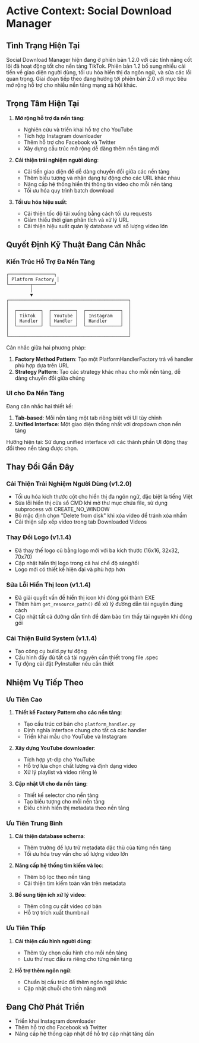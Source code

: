 # Active Context: Social Download Manager

## Tình Trạng Hiện Tại
Social Download Manager hiện đang ở phiên bản 1.2.0 với các tính năng cốt lõi đã hoạt động tốt cho nền tảng TikTok. Phiên bản 1.2 bổ sung nhiều cải tiến về giao diện người dùng, tối ưu hóa hiển thị đa ngôn ngữ, và sửa các lỗi quan trọng. Giai đoạn tiếp theo đang hướng tới phiên bản 2.0 với mục tiêu mở rộng hỗ trợ cho nhiều nền tảng mạng xã hội khác.

## Trọng Tâm Hiện Tại
1. **Mở rộng hỗ trợ đa nền tảng**:
   - Nghiên cứu và triển khai hỗ trợ cho YouTube
   - Tích hợp Instagram downloader
   - Thêm hỗ trợ cho Facebook và Twitter
   - Xây dựng cấu trúc mở rộng dễ dàng thêm nền tảng mới

2. **Cải thiện trải nghiệm người dùng**:
   - Cải tiến giao diện để dễ dàng chuyển đổi giữa các nền tảng
   - Thêm biểu tượng và nhận dạng tự động cho các URL khác nhau
   - Nâng cấp hệ thống hiển thị thông tin video cho mỗi nền tảng
   - Tối ưu hóa quy trình batch download

3. **Tối ưu hóa hiệu suất**:
   - Cải thiện tốc độ tải xuống bằng cách tối ưu requests
   - Giảm thiểu thời gian phân tích và xử lý URL
   - Cải thiện hiệu suất quản lý database với số lượng video lớn

## Quyết Định Kỹ Thuật Đang Cân Nhắc

### Kiến Trúc Hỗ Trợ Đa Nền Tảng
```
┌─────────────────┐
│ Platform Factory │
└────────┬────────┘
         │
         ▼
┌─────────────────────────────────────────────┐
│                                             │
│  ┌─────────┐  ┌─────────┐  ┌─────────────┐  │
│  │ TikTok  │  │ YouTube │  │ Instagram   │  │
│  │ Handler │  │ Handler │  │ Handler     │  │
│  └─────────┘  └─────────┘  └─────────────┘  │
│                                             │
└─────────────────────────────────────────────┘
```

Cân nhắc giữa hai phương pháp:
1. **Factory Method Pattern**: Tạo một PlatformHandlerFactory trả về handler phù hợp dựa trên URL
2. **Strategy Pattern**: Tạo các strategy khác nhau cho mỗi nền tảng, dễ dàng chuyển đổi giữa chúng

### UI cho Đa Nền Tảng
Đang cân nhắc hai thiết kế:
1. **Tab-based**: Mỗi nền tảng một tab riêng biệt với UI tùy chỉnh
2. **Unified Interface**: Một giao diện thống nhất với dropdown chọn nền tảng

Hướng hiện tại: Sử dụng unified interface với các thành phần UI động thay đổi theo nền tảng được chọn.

## Thay Đổi Gần Đây

### Cải Thiện Trải Nghiệm Người Dùng (v1.2.0)
- Tối ưu hóa kích thước cột cho hiển thị đa ngôn ngữ, đặc biệt là tiếng Việt
- Sửa lỗi hiển thị cửa sổ CMD khi mở thư mục chứa file, sử dụng subprocess với CREATE_NO_WINDOW
- Bỏ mặc định chọn "Delete from disk" khi xóa video để tránh xóa nhầm
- Cải thiện sắp xếp video trong tab Downloaded Videos

### Thay Đổi Logo (v1.1.4)
- Đã thay thế logo cũ bằng logo mới với ba kích thước (16x16, 32x32, 70x70)
- Cập nhật hiển thị logo trong cả hai chế độ sáng/tối
- Logo mới có thiết kế hiện đại và phù hợp hơn

### Sửa Lỗi Hiển Thị Icon (v1.1.4)
- Đã giải quyết vấn đề hiển thị icon khi đóng gói thành EXE
- Thêm hàm `get_resource_path()` để xử lý đường dẫn tài nguyên đúng cách
- Cập nhật tất cả đường dẫn tĩnh để đảm bảo tìm thấy tài nguyên khi đóng gói

### Cải Thiện Build System (v1.1.4)
- Tạo công cụ build.py tự động
- Cấu hình đầy đủ tất cả tài nguyên cần thiết trong file .spec
- Tự động cài đặt PyInstaller nếu cần thiết

## Nhiệm Vụ Tiếp Theo

### Ưu Tiên Cao
1. **Thiết kế Factory Pattern cho các nền tảng**:
   - Tạo cấu trúc cơ bản cho `platform_handler.py`
   - Định nghĩa interface chung cho tất cả các handler
   - Triển khai mẫu cho YouTube và Instagram

2. **Xây dựng YouTube downloader**:
   - Tích hợp yt-dlp cho YouTube
   - Hỗ trợ lựa chọn chất lượng và định dạng video
   - Xử lý playlist và video riêng lẻ

3. **Cập nhật UI cho đa nền tảng**:
   - Thiết kế selector cho nền tảng
   - Tạo biểu tượng cho mỗi nền tảng
   - Điều chỉnh hiển thị metadata theo nền tảng

### Ưu Tiên Trung Bình
1. **Cải thiện database schema**:
   - Thêm trường để lưu trữ metadata đặc thù của từng nền tảng
   - Tối ưu hóa truy vấn cho số lượng video lớn

2. **Nâng cấp hệ thống tìm kiếm và lọc**:
   - Thêm bộ lọc theo nền tảng
   - Cải thiện tìm kiếm toàn văn trên metadata

3. **Bổ sung tiện ích xử lý video**:
   - Thêm công cụ cắt video cơ bản
   - Hỗ trợ trích xuất thumbnail

### Ưu Tiên Thấp
1. **Cải thiện cấu hình người dùng**:
   - Thêm tùy chọn cấu hình cho mỗi nền tảng
   - Lưu thư mục đầu ra riêng cho từng nền tảng

2. **Hỗ trợ thêm ngôn ngữ**:
   - Chuẩn bị cấu trúc để thêm ngôn ngữ khác
   - Cập nhật chuỗi cho tính năng mới

## Đang Chờ Phát Triển
- Triển khai Instagram downloader
- Thêm hỗ trợ cho Facebook và Twitter
- Nâng cấp hệ thống cập nhật để hỗ trợ cập nhật tăng dần 
